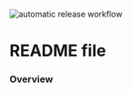![automatic release workflow](https://github.com/primo391981/automatic-releases/actions/workflows/automatic-release.yml/badge.svg)

# README file

### Overview
